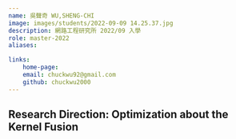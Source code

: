 ```yaml
---
name: 吳聲奇 WU,SHENG-CHI
image: images/students/2022-09-09 14.25.37.jpg
description: 網路工程研究所 2022/09 入學
role: master-2022
aliases:

links:
    home-page:
    email: chuckwu92@gmail.com
    github: chuckwu2000
---
```

Research Direction: Optimization about the Kernel Fusion
---
